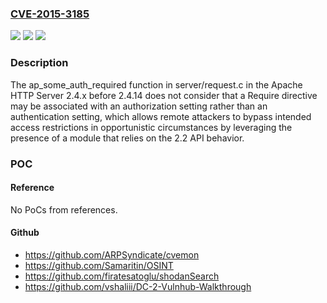 ### [CVE-2015-3185](https://cve.mitre.org/cgi-bin/cvename.cgi?name=CVE-2015-3185)
![](https://img.shields.io/static/v1?label=Product&message=n%2Fa&color=blue)
![](https://img.shields.io/static/v1?label=Version&message=n%2Fa&color=blue)
![](https://img.shields.io/static/v1?label=Vulnerability&message=n%2Fa&color=brighgreen)

### Description

The ap_some_auth_required function in server/request.c in the Apache HTTP Server 2.4.x before 2.4.14 does not consider that a Require directive may be associated with an authorization setting rather than an authentication setting, which allows remote attackers to bypass intended access restrictions in opportunistic circumstances by leveraging the presence of a module that relies on the 2.2 API behavior.

### POC

#### Reference
No PoCs from references.

#### Github
- https://github.com/ARPSyndicate/cvemon
- https://github.com/Samaritin/OSINT
- https://github.com/firatesatoglu/shodanSearch
- https://github.com/vshaliii/DC-2-Vulnhub-Walkthrough

